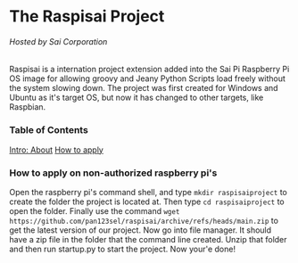 # The Raspisai Project
###### Hosted by Sai Corporation
Raspisai is a internation project extension added into the Sai Pi Raspberry Pi OS image for allowing groovy and Jeany Python Scripts load freely without the system slowing down. The project was first created for Windows and Ubuntu as it's target OS, but now it has changed to other targets, like Raspbian.
### Table of Contents
[Intro: About](https://github.com/pan123sel/raspisai#the-raspisai-project)
[How to apply](https://github.com/pan123sel/raspisai#how-to-apply-on-non-authorized-raspberry-pis)
### How to apply on non-authorized raspberry pi's
Open the raspberry pi's command shell, and type `mkdir raspisaiproject` to create the folder the project is located at. Then type `cd raspisaiproject` to open the folder. Finally use the command `wget https://github.com/pan123sel/raspisai/archive/refs/heads/main.zip` to get the latest version of our project. Now go into file manager. It should have a zip file in the folder that the command line created. Unzip that folder and then run startup.py to start the project. Now your'e done!
